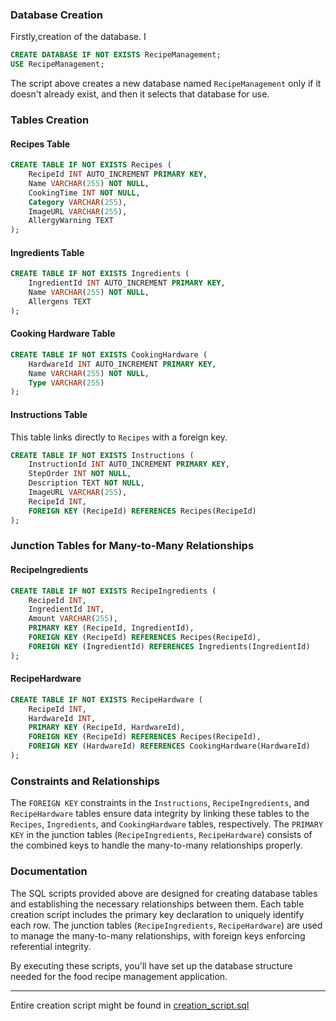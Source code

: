 ### Database Creation

Firstly,creation of the database. I

```sql
CREATE DATABASE IF NOT EXISTS RecipeManagement;
USE RecipeManagement;
```

The script above creates a new database named `RecipeManagement` only if it doesn't already exist, and then it selects that database for use.

### Tables Creation

#### Recipes Table

```sql
CREATE TABLE IF NOT EXISTS Recipes (
    RecipeId INT AUTO_INCREMENT PRIMARY KEY,
    Name VARCHAR(255) NOT NULL,
    CookingTime INT NOT NULL,
    Category VARCHAR(255),
    ImageURL VARCHAR(255),
    AllergyWarning TEXT
);
```

#### Ingredients Table

```sql
CREATE TABLE IF NOT EXISTS Ingredients (
    IngredientId INT AUTO_INCREMENT PRIMARY KEY,
    Name VARCHAR(255) NOT NULL,
    Allergens TEXT
);
```

#### Cooking Hardware Table

```sql
CREATE TABLE IF NOT EXISTS CookingHardware (
    HardwareId INT AUTO_INCREMENT PRIMARY KEY,
    Name VARCHAR(255) NOT NULL,
    Type VARCHAR(255)
);
```

#### Instructions Table

This table links directly to `Recipes` with a foreign key.

```sql
CREATE TABLE IF NOT EXISTS Instructions (
    InstructionId INT AUTO_INCREMENT PRIMARY KEY,
    StepOrder INT NOT NULL,
    Description TEXT NOT NULL,
    ImageURL VARCHAR(255),
    RecipeId INT,
    FOREIGN KEY (RecipeId) REFERENCES Recipes(RecipeId)
);
```

### Junction Tables for Many-to-Many Relationships

#### RecipeIngredients

```sql
CREATE TABLE IF NOT EXISTS RecipeIngredients (
    RecipeId INT,
    IngredientId INT,
    Amount VARCHAR(255),
    PRIMARY KEY (RecipeId, IngredientId),
    FOREIGN KEY (RecipeId) REFERENCES Recipes(RecipeId),
    FOREIGN KEY (IngredientId) REFERENCES Ingredients(IngredientId)
);
```

#### RecipeHardware

```sql
CREATE TABLE IF NOT EXISTS RecipeHardware (
    RecipeId INT,
    HardwareId INT,
    PRIMARY KEY (RecipeId, HardwareId),
    FOREIGN KEY (RecipeId) REFERENCES Recipes(RecipeId),
    FOREIGN KEY (HardwareId) REFERENCES CookingHardware(HardwareId)
);
```

### Constraints and Relationships

The `FOREIGN KEY` constraints in the `Instructions`, `RecipeIngredients`, and `RecipeHardware` tables ensure data integrity by linking these tables to the `Recipes`, `Ingredients`, and `CookingHardware` tables, respectively. The `PRIMARY KEY` in the junction tables (`RecipeIngredients`, `RecipeHardware`) consists of the combined keys to handle the many-to-many relationships properly.

### Documentation

The SQL scripts provided above are designed for creating database tables and establishing the necessary relationships between them. Each table creation script includes the primary key declaration to uniquely identify each row. The junction tables (`RecipeIngredients`, `RecipeHardware`) are used to manage the many-to-many relationships, with foreign keys enforcing referential integrity.

By executing these scripts, you'll have set up the database structure needed for the food recipe management application.

---

Entire creation script might be found in [creation_script.sql](creation_script.sql)
